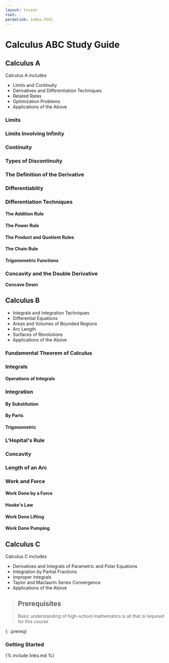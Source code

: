 ```yaml
---
layout: lesson
root: .
permalink: index.html
---
```


# Calculus ABC Study Guide

## Calculus A
Calculus A includes
- Limits and Continuity
- Derivatives and Differentiation Techniques
- Related Rates
- Optimization Problems
- Applications of the Above

### Limits
### Limits Involving Infinity
### Continuity
### Types of Discontinuity
### The Definition of the Derivative
### Differentiablity
### Differentiation Techniques
#### The Addition Rule
#### The Power Rule
#### The Product and Quotient Rules
#### The Chain Rule
#### Trigonometric Functions
### Concavity and the Double Derivative
**Concave Down**

## Calculus B
- Integrals and Integration Techniques
- Differential Equations
- Areas and Volumes of Bounded Regions
- Arc Length
- Surfaces of Revolutions
- Applications of the Above
### Fundamental Theorem of Calculus
### Integrals
#### Operations of Integrals
### Integration
#### By Substitution
#### By Parts
#### Trigonometric
### L'Hopital's Rule
### Concavity
### Length of an Arc
### Work and Force
#### Work Done by a Force
#### Hooke's Law
#### Work Done Lifting
#### Work Done Pumping

## Calculus C
Calculus C includes
- Derivatives and Integrals of Parametric and Polar Equations
- Integration by Partial Fractions
- Improper Integrals
- Taylor and Maclaurin Series Convergence
- Applications of the Above


> ## Prerequisites
>
> Basic understanding of high-school mathematics is all that is required for this course
>
> 
{: .prereq}

### Getting Started

{% include links.md %}
